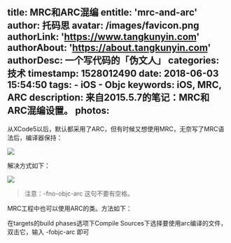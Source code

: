 title: MRC和ARC混编
entitle: 'mrc-and-arc'
author: 托码思
avatar: /images/favicon.png
authorLink: 'https://www.tangkunyin.com'
authorAbout: 'https://about.tangkunyin.com'
authorDesc: 一个写代码的「伪文人」
categories: 技术
timestamp: 1528012490
date: 2018-06-03 15:54:50
tags:
    - iOS
    - Objc
keywords: iOS, MRC, ARC
description: 来自2015.5.7的笔记：MRC和ARC混编设置。
photos:
---

从XCode5以后，默认都采用了ARC，但有时候又想使用MRC，无奈写了MRC语法后，编译器保持：

![](/img/2018/15280126158577.jpg)

解决方式如下：

![](/img/2018/15280126834131.jpg)

> 注意：-fno-objc-arc 这句不要有空格。

MRC工程中也可以使用ARC的类。方法如下：

在targets的build phases选项下Compile Sources下选择要使用arc编译的文件，双击它，输入 -fobjc-arc 即可


